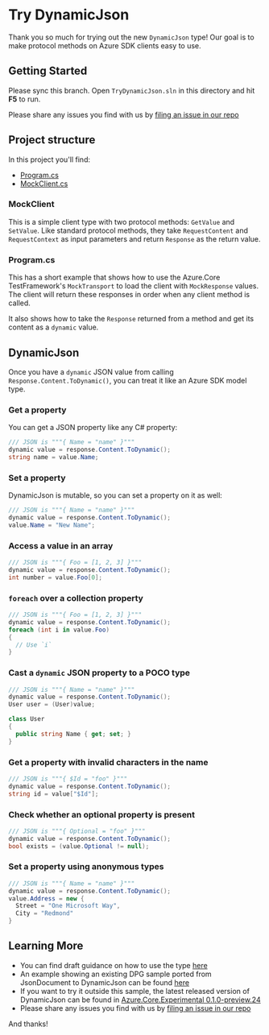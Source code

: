 # Try DynamicJson

Thank you so much for trying out the new `DynamicJson` type!  Our goal is to make protocol methods on Azure SDK clients easy to use.

## Getting Started

Please sync this branch.  Open `TryDynamicJson.sln` in this directory and hit **F5** to run.

Please share any issues you find with us by [filing an issue in our repo](https://github.com/Azure/azure-sdk-for-net/issues/new/choose)


## Project structure

In this project you'll find:

- [Program.cs](TryDynamicJson/Program.cs)
- [MockClient.cs](TryDynamicJson/MockClient.cs)

### MockClient

This is a simple client type with two protocol methods: `GetValue` and `SetValue`.
Like standard protocol methods, they take `RequestContent` and `RequestContext` as input parameters and return `Response` as the return value.

### Program.cs

This has a short example that shows how to use the Azure.Core TestFramework's `MockTransport` to load the client with `MockResponse` values.
The client will return these responses in order when any client method is called.

It also shows how to take the `Response` returned from a method and get its content as a `dynamic` value.

## DynamicJson

Once you have a `dynamic` JSON value from calling `Response.Content.ToDynamic()`, you can treat it like an Azure SDK model type.

### Get a property

You can get a JSON property like any C# property:

```csharp
/// JSON is """{ Name = "name" }"""
dynamic value = response.Content.ToDynamic();
string name = value.Name;
```

### Set a property

DynamicJson is mutable, so you can set a property on it as well:

```csharp
/// JSON is """{ Name = "name" }"""
dynamic value = response.Content.ToDynamic();
value.Name = "New Name";
```

### Access a value in an array

```csharp
/// JSON is """{ Foo = [1, 2, 3] }"""
dynamic value = response.Content.ToDynamic();
int number = value.Foo[0];
```

### `foreach` over a collection property

```csharp
/// JSON is """{ Foo = [1, 2, 3] }"""
dynamic value = response.Content.ToDynamic();
foreach (int i in value.Foo)
{
  // Use `i`
}
```

### Cast a `dynamic` JSON property to a POCO type

```csharp
/// JSON is """{ Name = "name" }"""
dynamic value = response.Content.ToDynamic();
User user = (User)value;

class User
{
  public string Name { get; set; }
}
```

### Get a property with invalid characters in the name

```csharp
/// JSON is """{ $Id = "foo" }"""
dynamic value = response.Content.ToDynamic();
string id = value["$Id"];
```

### Check whether an optional property is present

```csharp
/// JSON is """{ Optional = "foo" }"""
dynamic value = response.Content.ToDynamic();
bool exists = (value.Optional != null);
```

### Set a property using anonymous types

```csharp
/// JSON is """{ Name = "name" }"""
dynamic value = response.Content.ToDynamic();
value.Address = new {
  Street = "One Microsoft Way",
  City = "Redmond"
}
```

## Learning More

- You can find draft guidance on how to use the type [here](https://github.com/Azure/azure-sdk-for-net/pull/34001)
- An example showing an existing DPG sample ported from JsonDocument to DynamicJson can be found [here](https://github.com/Azure/azure-sdk-for-net/pull/33931)
- If you want to try it outside this sample, the latest released version of DynamicJson can be found in [Azure.Core.Experimental 0.1.0-preview.24](https://www.nuget.org/packages/Azure.Core.Experimental/0.1.0-preview.24)
- Please share any issues you find with us by [filing an issue in our repo](https://github.com/Azure/azure-sdk-for-net/issues/new/choose)

And thanks!
